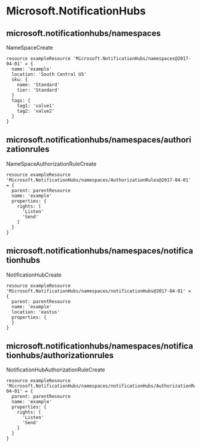 # Microsoft.NotificationHubs

## microsoft.notificationhubs/namespaces

NameSpaceCreate
```bicep
resource exampleResource 'Microsoft.NotificationHubs/namespaces@2017-04-01' = {
  name: 'example'
  location: 'South Central US'
  sku: {
    name: 'Standard'
    tier: 'Standard'
  }
  tags: {
    tag1: 'value1'
    tag2: 'value2'
  }
}
```

## microsoft.notificationhubs/namespaces/authorizationrules

NameSpaceAuthorizationRuleCreate
```bicep
resource exampleResource 'Microsoft.NotificationHubs/namespaces/AuthorizationRules@2017-04-01' = {
  parent: parentResource 
  name: 'example'
  properties: {
    rights: [
      'Listen'
      'Send'
    ]
  }
}
```

## microsoft.notificationhubs/namespaces/notificationhubs

NotificationHubCreate
```bicep
resource exampleResource 'Microsoft.NotificationHubs/namespaces/notificationHubs@2017-04-01' = {
  parent: parentResource 
  name: 'example'
  location: 'eastus'
  properties: {
  }
}
```

## microsoft.notificationhubs/namespaces/notificationhubs/authorizationrules

NotificationHubAuthorizationRuleCreate
```bicep
resource exampleResource 'Microsoft.NotificationHubs/namespaces/notificationHubs/AuthorizationRules@2017-04-01' = {
  parent: parentResource 
  name: 'example'
  properties: {
    rights: [
      'Listen'
      'Send'
    ]
  }
}
```
